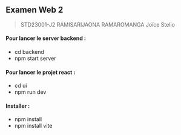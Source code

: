 ## Examen Web 2
>STD23001-J2 RAMISARIJAONA RAMAROMANGA Joïce Stelio

#### Pour lancer le server backend :
- cd backend
- npm start server

#### Pour lancer le projet react :
- cd ui
- npm run dev

#### Installer :
- npm install 
- npm install vite
